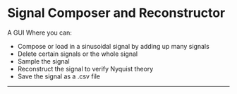 # Signal Composer and Reconstructor
A GUI Where you can: 
<ul>
<li>Compose or load in a sinusoidal signal by adding up many signals</li>
  <li>Delete certain signals or the whole signal </li>
  <li>Sample the signal</li>
  <li>Reconstruct the signal to verify Nyquist theory</li>
  <li>Save the signal as a .csv file</li>
  </ul>
  <hr class="rounded">
  <img src=https://user-images.githubusercontent.com/61319952/169119046-ce1b897b-9106-4608-80e0-eef8cb83fc14.gif class="img-responsive" alt=""> </div>

